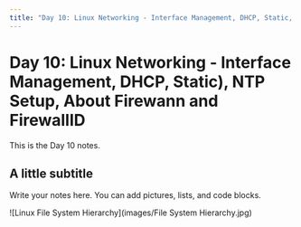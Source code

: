 ```yaml
---
title: "Day 10: Linux Networking - Interface Management, DHCP, Static, NTP Setup, About Firewān and FirewallID"
---
```


# Day 10: Linux Networking - Interface Management, DHCP, Static), NTP Setup, About Firewann and FirewallID

This is the Day 10 notes.

## A little subtitle
Write your notes here. You can add pictures, lists, and code blocks.

![Linux File System Hierarchy](images/File System Hierarchy.jpg)



